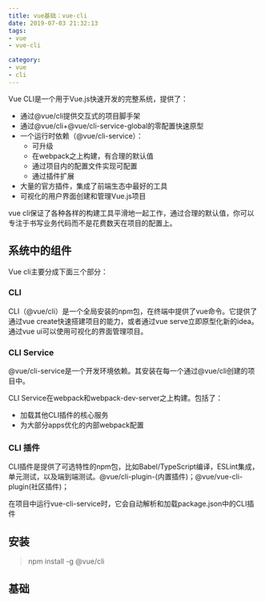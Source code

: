 ```yaml
---
title: vue基础：vue-cli
date: 2019-07-03 21:32:13
tags:
- vue
- vue-cli

category:
- vue
- cli
---
```

Vue CLI是一个用于Vue.js快速开发的完整系统，提供了：
* 通过@vue/cli提供交互式的项目脚手架
* 通过@vue/cli+@vue/cli-service-global的零配置快速原型
* 一个运行时依赖（@vue/cli-service）：
  * 可升级
  * 在webpack之上构建，有合理的默认值
  * 通过项目内的配置文件实现可配置
  * 通过插件扩展
* 大量的官方插件，集成了前端生态中最好的工具
* 可视化的用户界面创建和管理Vue.js项目

vue cli保证了各种各样的构建工具平滑地一起工作，通过合理的默认值，你可以专注于书写业务代码而不是花费数天在项目的配置上。

## 系统中的组件
Vue cli主要分成下面三个部分：
### CLI
CLI（@vue/cli）是一个全局安装的npm包，在终端中提供了vue命令。它提供了通过vue create快速搭建项目的能力，或者通过vue serve立即原型化新的idea。通过vue ui可以使用可视化的界面管理项目。

### CLI Service
@vue/cli-service是一个开发环境依赖。其安装在每一个通过@vue/cli创建的项目中。

CLI Service在webpack和webpack-dev-server之上构建。包括了：
* 加载其他CLI插件的核心服务
* 为大部分apps优化的内部webpack配置

### CLI 插件
CLI插件是提供了可选特性的npm包，比如Babel/TypeScript编译，ESLint集成，单元测试，以及端到端测试。@vue/cli-plugin-(内置插件)；@vue/vue-cli-plugin(社区插件)；

在项目中运行vue-cli-service时，它会自动解析和加载package.json中的CLI插件


## 安装
> npm install -g @vue/cli

## 基础
